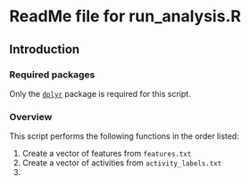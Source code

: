 # ReadMe file for run_analysis.R

## Introduction

### Required packages
Only the [```dplyr```](http://cran.r-project.org/web/packages/dplyr/index.html) package is required for this script.

### Overview
This script performs the following functions in the order listed:  
1. Create a vector of features from ```features.txt```  
2. Create a vector of activities from ```activity_labels.txt```  
3. 
